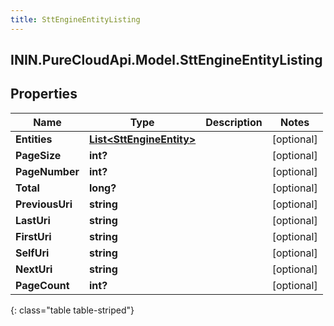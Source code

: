 ```yaml
---
title: SttEngineEntityListing
---
```

## ININ.PureCloudApi.Model.SttEngineEntityListing

## Properties

|Name | Type | Description | Notes|
|------------ | ------------- | ------------- | -------------|
| **Entities** | [**List&lt;SttEngineEntity&gt;**](SttEngineEntity.html) |  | [optional] |
| **PageSize** | **int?** |  | [optional] |
| **PageNumber** | **int?** |  | [optional] |
| **Total** | **long?** |  | [optional] |
| **PreviousUri** | **string** |  | [optional] |
| **LastUri** | **string** |  | [optional] |
| **FirstUri** | **string** |  | [optional] |
| **SelfUri** | **string** |  | [optional] |
| **NextUri** | **string** |  | [optional] |
| **PageCount** | **int?** |  | [optional] |
{: class="table table-striped"}


